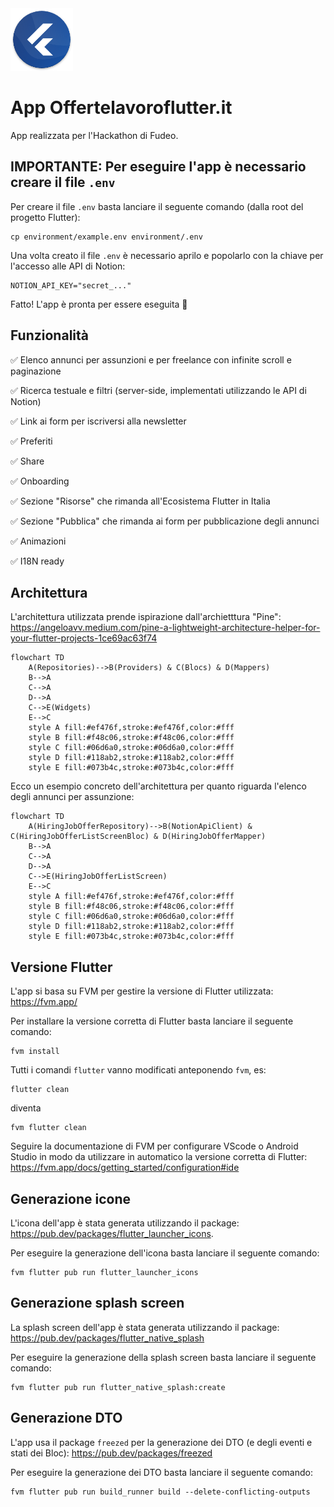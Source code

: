 <img src="/offertelavoroflutter_app/launcher_icon/android.png" height="100px">

# App Offertelavoroflutter.it
App realizzata per l'Hackathon di Fudeo.

## IMPORTANTE: Per eseguire l'app è necessario creare il file `.env`
Per creare il file `.env` basta lanciare il seguente comando (dalla root del progetto Flutter):

    cp environment/example.env environment/.env

Una volta creato il file `.env` è necessario aprilo e popolarlo con la chiave per l'accesso alle API di Notion:

    NOTION_API_KEY="secret_..."

Fatto! L'app è pronta per essere eseguita 🚀

## Funzionalità

✅ Elenco annunci per assunzioni e per freelance con infinite scroll e paginazione

✅ Ricerca testuale e filtri (server-side, implementati utilizzando le API di Notion)

✅ Link ai form per iscriversi alla newsletter

✅ Preferiti

✅ Share

✅ Onboarding

✅ Sezione "Risorse" che rimanda all'Ecosistema Flutter in Italia

✅ Sezione "Pubblica" che rimanda ai form per pubblicazione degli annunci

✅ Animazioni

✅ I18N ready

## Architettura
L'architettura utilizzata prende ispirazione dall'archietttura "Pine": https://angeloavv.medium.com/pine-a-lightweight-architecture-helper-for-your-flutter-projects-1ce69ac63f74

```mermaid
flowchart TD
    A(Repositories)-->B(Providers) & C(Blocs) & D(Mappers)
    B-->A
    C-->A
    D-->A
    C-->E(Widgets)
    E-->C
    style A fill:#ef476f,stroke:#ef476f,color:#fff
    style B fill:#f48c06,stroke:#f48c06,color:#fff
    style C fill:#06d6a0,stroke:#06d6a0,color:#fff
    style D fill:#118ab2,stroke:#118ab2,color:#fff
    style E fill:#073b4c,stroke:#073b4c,color:#fff
```

Ecco un esempio concreto dell'architettura per quanto riguarda l'elenco degli annunci per assunzione:

```mermaid
flowchart TD
    A(HiringJobOfferRepository)-->B(NotionApiClient) & C(HiringJobOfferListScreenBloc) & D(HiringJobOfferMapper)
    B-->A
    C-->A
    D-->A
    C-->E(HiringJobOfferListScreen)
    E-->C
    style A fill:#ef476f,stroke:#ef476f,color:#fff
    style B fill:#f48c06,stroke:#f48c06,color:#fff
    style C fill:#06d6a0,stroke:#06d6a0,color:#fff
    style D fill:#118ab2,stroke:#118ab2,color:#fff
    style E fill:#073b4c,stroke:#073b4c,color:#fff
```


## Versione Flutter
L'app si basa su FVM per gestire la versione di Flutter utilizzata:
https://fvm.app/

Per installare la versione corretta di Flutter basta lanciare il seguente comando:

    fvm install

Tutti i comandi `flutter` vanno modificati anteponendo `fvm`, es:

    flutter clean

diventa

    fvm flutter clean

Seguire la documentazione di FVM per configurare VScode o Android Studio in modo da utilizzare in automatico la versione corretta di Flutter: https://fvm.app/docs/getting_started/configuration#ide


## Generazione icone
L'icona dell'app è stata generata utilizzando il package: https://pub.dev/packages/flutter_launcher_icons. 

Per eseguire la generazione dell'icona basta lanciare il seguente comando:

    fvm flutter pub run flutter_launcher_icons

## Generazione splash screen
La splash screen dell'app è stata generata utilizzando il package: https://pub.dev/packages/flutter_native_splash

Per eseguire la generazione della splash screen basta lanciare il seguente comando:

    fvm flutter pub run flutter_native_splash:create

## Generazione DTO
L'app usa il package `freezed` per la generazione dei DTO (e degli eventi e stati dei Bloc): https://pub.dev/packages/freezed

Per eseguire la generazione dei DTO basta lanciare il seguente comando:

    fvm flutter pub run build_runner build --delete-conflicting-outputs
